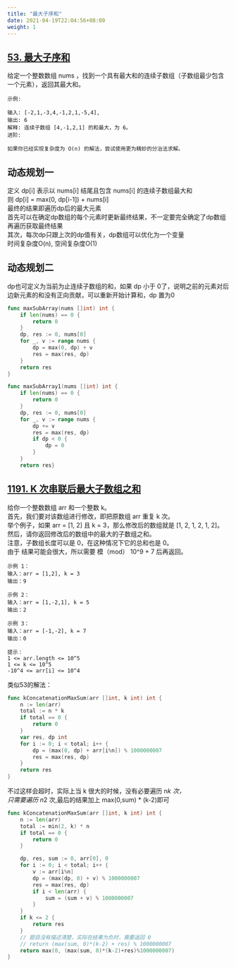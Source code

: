 ```yaml
---
title: "最大子序和"
date: 2021-04-19T22:04:56+08:00
weight: 1
---
```


## [53. 最大子序和](https://leetcode-cn.com/problems/maximum-subarray)
给定一个整数数组 nums ，找到一个具有最大和的连续子数组（子数组最少包含一个元素），返回其最大和。  
```
示例:

输入: [-2,1,-3,4,-1,2,1,-5,4],
输出: 6
解释: 连续子数组 [4,-1,2,1] 的和最大，为 6。
进阶:

如果你已经实现复杂度为 O(n) 的解法，尝试使用更为精妙的分治法求解。
```
## 动态规划一
定义 dp[i] 表示以 nums[i] 结尾且包含 nums[i] 的连续子数组最大和  
则 dp[i] = max(0, dp[i-1]) + nums[i]  
最终的结果即遍历dp后的最大元素  
首先可以在确定dp数组的每个元素时更新最终结果，不一定要完全确定了dp数组再遍历获取最终结果  
其次，每次dp只跟上次的dp值有关，dp数组可以优化为一个变量  
时间复杂度O(n), 空间复杂度O(1)  
## 动态规划二
dp也可定义为当前为止连续子数组的和，如果 dp 小于 0了，说明之前的元素对后边新元素的和没有正向贡献，可以重新开始计算和，dp 置为0  
```go
func maxSubArray(nums []int) int {
	if len(nums) == 0 {
		return 0
	}
	dp, res := 0, nums[0]
	for _, v := range nums {
		dp = max(0, dp) + v
		res = max(res, dp)
	}
	return res
}

func maxSubArray1(nums []int) int {
	if len(nums) == 0 {
		return 0
	}
	dp, res := 0, nums[0]
	for _, v := range nums {
		dp += v
		res = max(res, dp)
		if dp < 0 {
			dp = 0
		}
	}
	return res}
```
## [1191. K 次串联后最大子数组之和](https://leetcode-cn.com/problems/k-concatenation-maximum-sum)
给你一个整数数组 arr 和一个整数 k。  
首先，我们要对该数组进行修改，即把原数组 arr 重复 k 次。  
举个例子，如果 arr = [1, 2] 且 k = 3，那么修改后的数组就是 [1, 2, 1, 2, 1, 2]。  
然后，请你返回修改后的数组中的最大的子数组之和。  
注意，子数组长度可以是 0，在这种情况下它的总和也是 0。  
由于 结果可能会很大，所以需要 模（mod） 10^9 + 7 后再返回。   
```
示例 1：
输入：arr = [1,2], k = 3
输出：9

示例 2：
输入：arr = [1,-2,1], k = 5
输出：2

示例 3：
输入：arr = [-1,-2], k = 7
输出：0
 
提示：
1 <= arr.length <= 10^5
1 <= k <= 10^5
-10^4 <= arr[i] <= 10^4
```
类似53的解法：
```go
func kConcatenationMaxSum(arr []int, k int) int {
	n := len(arr)
	total := n * k
	if total == 0 {
		return 0
	}
	var res, dp int
	for i := 0; i < total; i++ {
		dp = (max(0, dp) + arr[i%n]) % 1000000007
		res = max(res, dp)
	}
	return res
}
```
不过这样会超时，实际上当 k 很大的时候，没有必要遍历 n*k 次，  
只需要遍历 n*2 次,最后的结果加上 max(0,sum) * (k-2)即可  
```go
func kConcatenationMaxSum(arr []int, k int) int {
	n := len(arr)
	total := min(2, k) * n
	if total == 0 {
		return 0
	}

	dp, res, sum := 0, arr[0], 0
	for i := 0; i < total; i++ {
		v := arr[i%n]
		dp = (max(dp, 0) + v) % 1000000007
		res = max(res, dp)
		if i < len(arr) {
			sum = (sum + v) % 1000000007
		}
	}
	if k <= 2 {
		return res
	}
	// 题目没有描述清楚，实际在结果为负时，需要返回 0
	// return (max(sum, 0)*(k-2) + res) % 1000000007
	return max(0, (max(sum, 0)*(k-2)+res)%1000000007)
}
```